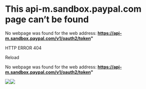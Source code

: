 # This api-m.sandbox.paypal.com page can’t be found

No webpage was found for the web address: **https://api-m.sandbox.paypal.com/v1/oauth2/token"**

HTTP ERROR 404

Reload


No webpage was found for the web address: **https://api-m.sandbox.paypal.com/v1/oauth2/token"**

![](<Base64-Image-Removed>)![](<Base64-Image-Removed>)